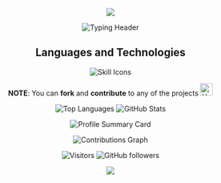 <p align="center">
  <img src="https://capsule-render.vercel.app/api?type=waving&color=gradient&height=100&section=header&width=100"/>
</p>


<p align="center">
  <img src="https://readme-typing-svg.herokuapp.com?lines=Hey+there!+I'm+Aethenyx+;Welcome+to+my+GitHub+playground!;Let's+code+and+chill+like+a+legend;&font=Jetbrainsmono&duration=4000&pause=1000&color=F76C6C&center=true&width=800&height=100" alt="Typing Header" />
</p>

<h2 align="center">Languages and Technologies</h2>

<p align="center">
  <img src="https://skillicons.dev/icons?i=python,flask,django,html,css,tailwind,js,bash,github,arch,vscode,stackoverflow,c,cpp,rust#&perline=6" alt="Skill Icons" />
</p>

<p align="center">
  <strong>NOTE</strong>: You can <strong>fork</strong> and <strong>contribute</strong> to any of the projects <img src="https://raw.githubusercontent.com/Tarikul-Islam-Anik/Animated-Fluent-Emojis/master/Emojis/Hand%20gestures/Handshake.png" alt="Handshake" width="25" height="25" />
</p>

<div align="center">
  
![Top Languages](https://github-readme-stats.vercel.app/api/top-langs/?username=Aethenyx&layout=compact&theme=dark&hide_border=true&langs_count=10)
![GitHub Stats](https://github-readme-stats.vercel.app/api?username=Aethenyx&show_icons=true&theme=dark&hide_border=true)
</div>

<p align="center">
  <img src="https://github-profile-summary-cards.vercel.app/api/cards/profile-details?username=Aethenyx&theme=github_dark" alt="Profile Summary Card" />
</p>

<div align="center">
  <img src="https://github-readme-activity-graph.vercel.app/graph?username=Aethenyx&theme=github-dark&area=true&hide_border=true" alt="Contributions Graph" />
</div>

<p align="center">
  <img alt="Visitors" src="https://komarev.com/ghpvc/?username=Aethenyx">
  <img src="https://img.shields.io/github/followers/Aethenyx?label=Follow&style=social" alt="GitHub followers" />
</p>

<p align="center">
  <img src="https://capsule-render.vercel.app/api?type=waving&color=gradient&height=100&section=footer&width=100"/>
</p>
